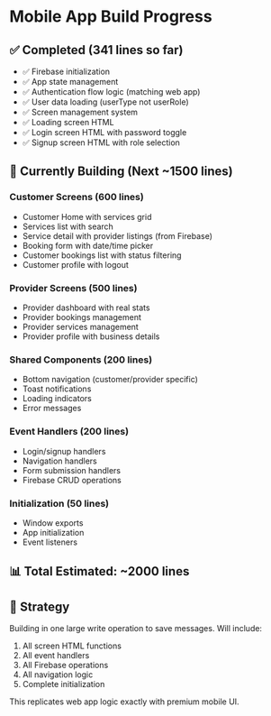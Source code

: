 # Mobile App Build Progress

## ✅ Completed (341 lines so far)
- ✅ Firebase initialization
- ✅ App state management  
- ✅ Authentication flow logic (matching web app)
- ✅ User data loading (userType not userRole)
- ✅ Screen management system
- ✅ Loading screen HTML
- ✅ Login screen HTML with password toggle
- ✅ Signup screen HTML with role selection

## 🚧 Currently Building (Next ~1500 lines)

### Customer Screens (600 lines)
- Customer Home with services grid
- Services list with search
- Service detail with provider listings (from Firebase)
- Booking form with date/time picker
- Customer bookings list with status filtering
- Customer profile with logout

### Provider Screens (500 lines)
- Provider dashboard with real stats
- Provider bookings management
- Provider services management  
- Provider profile with business details

### Shared Components (200 lines)
- Bottom navigation (customer/provider specific)
- Toast notifications
- Loading indicators
- Error messages

### Event Handlers (200 lines)
- Login/signup handlers
- Navigation handlers
- Form submission handlers
- Firebase CRUD operations

### Initialization (50 lines)
- Window exports
- App initialization
- Event listeners

## 📊 Total Estimated: ~2000 lines

## 🎯 Strategy
Building in one large write operation to save messages. Will include:
1. All screen HTML functions
2. All event handlers
3. All Firebase operations
4. All navigation logic
5. Complete initialization

This replicates web app logic exactly with premium mobile UI.

